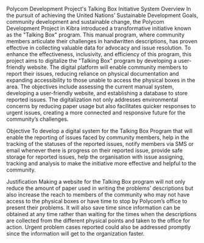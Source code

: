 Polycom Development Project's Talking Box Initiative System
Overview
In the pursuit of achieving the United Nations’ Sustainable Development Goals, community development and sustainable change, the Polycom Development Project in Kibra introduced a transformative initiative known as the "Talking Box" program. This manual program, where community members articulate their challenges in handwritten descriptions, has proven effective in collecting valuable data for advocacy and issue resolution. To enhance the effectiveness, inclusivity, and efficiency of this program, this project aims to digitalize the "Talking Box" program by developing a user-friendly website. The digital platform will enable community members to report their issues, reducing reliance on physical documentation and expanding accessibility to those unable to access the physical boxes in the area. The objectives include assessing the current manual system, developing a user-friendly website, and establishing a database to store reported issues. The digitalization not only addresses environmental concerns by reducing paper usage but also facilitates quicker responses to urgent issues, creating a more connected and responsive future for the community’s challenges.

Objective
To develop a digital system for the Talking Box Program that will enable the reporting of issues faced by community members, help in the tracking of the statuses of the reported issues, notify members via SMS or email whenever there is progress on their reported issue, provide safe storage for reported issues, help the organisation with issue assigning, tracking and analysis to make the initiative more effective and helpful to the community.

Justification
Making a website for the Talking Box program will not only reduce the amount of paper used in writing the problems’ descriptions but also increase the reach to members of the community who may not have access to the physical boxes or have time to stop by Polycom’s office to present their problems. It will also save time since information can be obtained at any time rather than waiting for the times when the descriptions are collected from the different physical points and taken to the office for action. Urgent problem cases reported could also be addressed promptly since the information will get to the organization faster.
